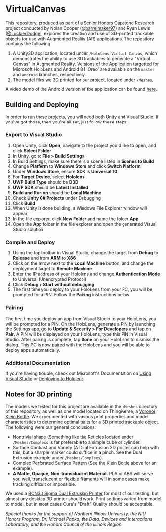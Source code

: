 # VirtualCanvas

This repository, produced as part of a Senior Honors Capstone Research project conducted by Nolan Cooper ([@barrelmaker97](https://www.github.com/barrelmaker97)) and Ryan Lewis ([@LuckierDodge](https://www.github.com/LuckierDodge)), explores the creation and use of 3D-printed trackable objects for use with Augmented Reality (AR) applications. The repository contains the following:

1. A Unity3D application, located under `/HoloLens Virtual Canvas`, which demonstrates the ability to use 3D trackables to generate a "Virtual Canvas" in Augmented Reality. Versions of the Application targetted for Microsoft HoloLens and Android 8.1 'Oreo' are available on the `master` and `android` branches, respectively.
1. The model files we 3D printed for our project, located under `/Meshes`.

A video demo of the Android version of tbe application can be found [here](https://youtu.be/Y6zBJy-AGNw).

## Building and Deploying
In order to run these projects, you will need both Unity and Visual Studio. If you've got those, then you're all set, just follow these steps:

### Export to Visual Studio
1. Open Unity, click **Open**, navigate to the project you'd like to open, and click **Select Folder**
2. In Unity, go to **File > Build Settings**
3. In Build Settings, make sure there is a scene listed in **Scenes to Build**
4. Change **Platform** to **Windows Store** and click **Switch Platform**
5. Under **Windows Store**, ensure **SDK** is **Universal 10**
6. For **Target Device**, select **Hololens**
7. **UWP Build Type** should be **D3D**
8. **UWP SDK** should be **Latest Installed**
9. **Build and Run on** should be **Local Machine**
10. Check **Unity C# Projects** under Debugging
11. Click **Build**
12. When Unity is done building, a Windows File Explorer window will appear
13. In the file explorer, click **New Folder** and name the folder **App**
14. Open the **App** folder in the file explorer and open the generated Visual Studio solution

### Compile and Deploy
1. Using the top toolbar in Visual Studio, change the target from **Debug** to **Release** and from **ARM** to **X86**
2. Click on the arrow next to the **Local Machine** button, and change the deployment target to **Remote Machine**
3. Enter the IP address of your Hololens and change **Authentication Mode** to Universal (Unencrypted Protocol)
4. Click **Debug > Start without debugging**
5. The first time you deploy to your HoloLens from your PC, you will be prompted for a PIN. Follow the **Pairing** instructions below

### Pairing
The first time you deploy an app from Visual Studio to your HoloLens, you will be prompted for a PIN. On the HoloLens, generate a PIN by launching the Settings app, go to **Update & Security > For Developers** and tap on **Pair**. A PIN will be displayed on your HoloLens; type this PIN in Visual Studio. After pairing is complete, tap **Done** on your HoloLens to dismiss the dialog. This PC is now paired with the HoloLens and you will be able to deploy apps automatically.

### Additional Documentation
If you're having trouble, check out Microsoft's Documentation on [Using Visual Studio](https://developer.microsoft.com/en-us/windows/mixed-reality/using_visual_studio) or [Deploying to Hololens](https://developer.microsoft.com/en-us/windows/mixed-reality/holograms_100#chapter_6_-_build_and_deploy_to_device_from_visual_studio)

## Notes for 3D printing
The models we tested for this project are available in the `/Meshes` directory of this repository, as well as one model located on Thingiverse, a [Voronoi Klein Bottle](https://www.thingiverse.com/thing:145694). We experimented with various print properties and model characteristics to determine optimal traits for a 3D printed trackable object. The following were our general conclusions:

* Nontrivial shape (Something like the Reticles located under `/Meshes/Complexs` is far preferable to a simple cube or cylinder.
* Surface Contrast and Variety (A Dual Extrusion 3D printer can help with this, but a sharpie marker could suffice in a pinch. See the Dual Extrusion example under `/Meshes/Complexs`).
* Complex Perforated Surface Pattern (See the Klein Bottle above for an example).
* **A Matte, Opaque, Non-transclucent Material.** PLA or ABS will serve you well, transclucent or flexible filaments will in some cases make tracking difficult or impossible.

We used a [BCN3D Sigma Dual Extrusion Printer](https://www.bcn3dtechnologies.com/en/3d-printer/bcn3d-sigma/) for most of our testing, but almost any desktop 3D printer should work. Print settings varied from model to model, but in most cases Cura's "Draft" Quality should be acceptable.


*Special thanks for the support of Northern Illinois University, the NIU Honors Program, Dr. Michael Papka, the Data, Devices and Interactions Laboratory, and the Honors Council of the Illinois Region.*
